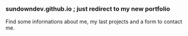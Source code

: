 ### sundowndev.github.io ; just redirect to my new portfolio
Find some informations about me, my last projects and a form to contact me.
